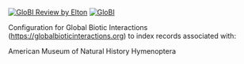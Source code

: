 [![GloBI Review by Elton](../../actions/workflows/review.yml/badge.svg)](../../actions/workflows/review.yml) [![GloBI](https://api.globalbioticinteractions.org/interaction.svg?accordingTo=globi:globalbioticinteractions/AMNH-hymenoptera)](https://globalbioticinteractions.org/?accordingTo=globi:globalbioticinteractions/AMNH-hymenoptera) 

Configuration for Global Biotic Interactions (https://globalbioticinteractions.org) to index records associated with:

American Museum of Natural History Hymenoptera

